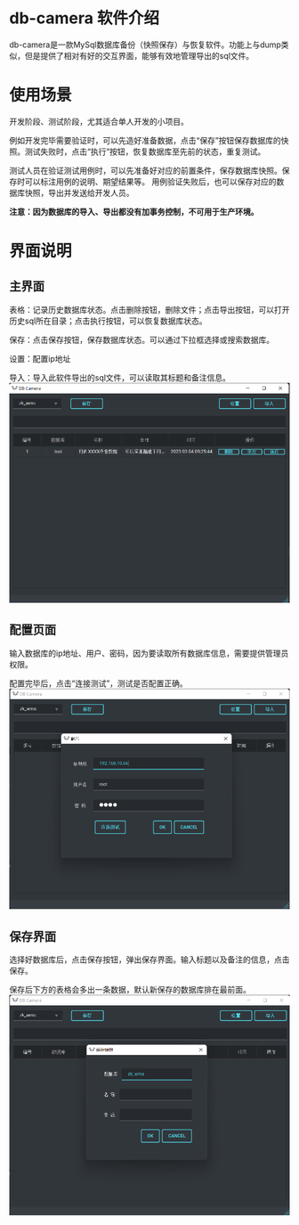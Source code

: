 # db-camera 软件介绍
db-camera是一款MySql数据库备份（快照保存）与恢复软件。功能上与dump类似，但是提供了相对有好的交互界面，能够有效地管理导出的sql文件。

# 使用场景
开发阶段、测试阶段，尤其适合单人开发的小项目。

例如开发完毕需要验证时，可以先造好准备数据，点击“保存”按钮保存数据库的快照。测试失败时，点击“执行”按钮，恢复数据库至先前的状态，重复测试。

测试人员在验证测试用例时，可以先准备好对应的前置条件，保存数据库快照。保存时可以标注用例的说明、期望结果等。
用例验证失败后，也可以保存对应的数据库快照，导出并发送给开发人员。

**注意：因为数据库的导入、导出都没有加事务控制，不可用于生产环境。**
# 界面说明

## 主界面
表格：记录历史数据库状态。点击删除按钮，删除文件；点击导出按钮，可以打开历史sql所在目录；点击执行按钮，可以恢复数据库状态。

保存：点击保存按钮，保存数据库状态。可以通过下拉框选择或搜索数据库。

设置：配置ip地址

导入：导入此软件导出的sql文件，可以读取其标题和备注信息。
![主界面图片](https://github.com/DayRain/db-camera/blob/master/img-folder/main_page.png)

## 配置页面
输入数据库的ip地址、用户、密码，因为要读取所有数据库信息，需要提供管理员权限。

配置完毕后，点击“连接测试”，测试是否配置正确。
![配置页面](https://github.com/DayRain/db-camera/blob/master/img-folder/config_page.png)

## 保存界面
选择好数据库后，点击保存按钮，弹出保存界面。输入标题以及备注的信息，点击保存。

保存后下方的表格会多出一条数据，默认新保存的数据库排在最前面。
![保存界面](https://github.com/DayRain/db-camera/blob/master/img-folder/save_page.png)